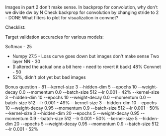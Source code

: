 Images in part 2 don't make sense.
In backprop for convolution, why don't we divide dw by N
Check backprop for convolution by changing stride to 2 - DONE
What filters to plot for visualization in convnet?

Checklist:

Target validation accuracies for various models:

Softmax - 25 
- Numpy 27.5 - Loss curve goes down but images don't make sense
Two layer NN - 30
 - (I altered the actual one a bit here - need to revert it back) 48%
Convnet - 50
- 52%, didn't plot yet but bad images


Bonus question - 81
--kernel-size 3 --hidden-dim 5 --epochs 10 --weight-decay 0.0 --momentum 0.0 --batch-size 512 --lr 0.001 - 42%
--kernel-size 3 --hidden-dim 10 --epochs 10 --weight-decay 0.0 --momentum 0.0 --batch-size 512 --lr 0.001 - 49%
--kernel-size 3 --hidden-dim 10 --epochs 10 --weight-decay 0.95 --momentum 0.9 --batch-size 512 --lr 0.001 - 50%
--kernel-size 3 --hidden-dim 20 --epochs 5 --weight-decay 0.95 --momentum 0.9 --batch-size 512 --lr 0.001 - 50%
--kernel-size 5 --hidden-dim 20 --epochs 5 --weight-decay 0.95 --momentum 0.9 --batch-size 512 --lr 0.001 - 52%



